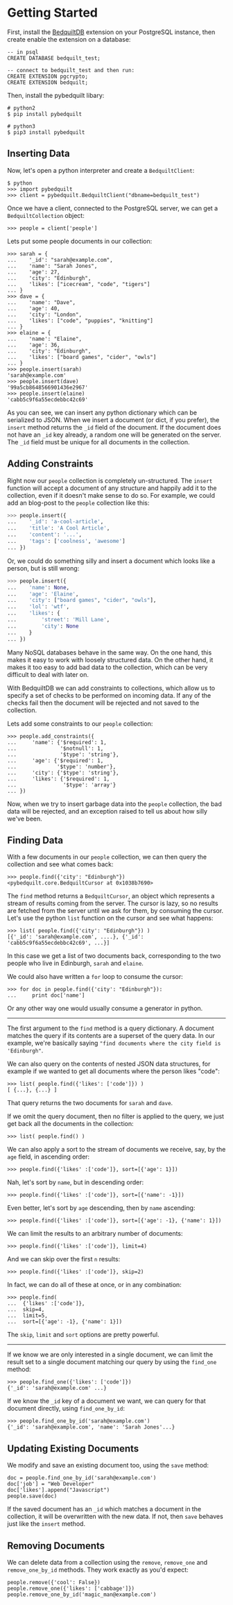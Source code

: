 # Getting Started

First, install the [BedquiltDB](http://bedquiltdb.github.io) extension on your
PostgreSQL instance, then create enable the extension on a database:
```
-- in psql
CREATE DATABASE bedquilt_test;

-- connect to bedquilt_test and then run:
CREATE EXTENSION pgcrypto;
CREATE EXTENSION bedquilt;
```

Then, install the pybedquilt libary:
```
# python2
$ pip install pybedquilt

# python3
$ pip3 install pybedquilt
```


## Inserting Data

Now, let's open a python interpreter and create a `BedquiltClient`:
```
$ python
>>> import pybedquilt
>>> client = pybedquilt.BedquiltClient("dbname=bedquilt_test")
```

Once we have a client, connected to the PostgreSQL server, we can get
a `BedquiltCollection` object:
```
>>> people = client['people']
```

Lets put some people documents in our collection:
```
>>> sarah = {
...    '_id': "sarah@example.com",
...    'name': "Sarah Jones",
...    'age': 27,
...    'city': "Edinburgh",
...    'likes': ["icecream", "code", "tigers"]
... }
>>> dave = {
...    'name': "Dave",
...    'age': 40,
...    'city': "London",
...    'likes': ["code", "puppies", "knitting"]
... }
>>> elaine = {
...    'name': "Elaine",
...    'age': 36,
...    'city': "Edinburgh",
...    'likes': ["board games", "cider", "owls"]
... }
>>> people.insert(sarah)
'sarah@example.com'
>>> people.insert(dave)
'99a5cb8648566901436e2967'
>>> people.insert(elaine)
'cabb5c9f6a55ecdebbc42c69'
```

As you can see, we can insert any python dictionary which can be serialized to JSON.
When we insert a document (or dict, if you prefer), the `insert` method returns the
`_id` field of the document. If the document does not have an `_id` key already,
a random one will be generated on the server. The `_id` field must be unique for
all documents in the collection.


## Adding Constraints

Right now our `people` collection is completely un-structured. The `insert`
function will accept a document of any structure and happily add it to the
collection, even if it doesn't make sense to do so. For example, we could
add an blog-post to the `people` collection like this:

```python
>>> people.insert({
...    '_id': 'a-cool-article',
...    'title': 'A Cool Article',
...    'content': '...',
...    'tags': ['coolness', 'awesome']
... })
```

Or, we could do something silly and insert a document which looks like a person,
but is still wrong:

```python
>>> people.insert({
...    'name': None,
...    'age': 'Elaine',
...    'city': ["board games", "cider", "owls"],
...    'lol': 'wtf',
...    'likes': {
...        'street': 'Mill Lane',
...        'city': None
...    }
... })
```

Many NoSQL databases behave in the same way. On the one hand, this makes
it easy to work with loosely structured data. On the other hand, it makes it
too easy to add bad data to the collection, which can be very difficult to
deal with later on.

With BedquiltDB we can add constraints to collections, which allow us to specify
a set of checks to be performed on incoming data. If any of the checks fail
then the document will be rejected and not saved to the collection.

Lets add some constraints to our `people` collection:

```
>>> people.add_constraints({
...     'name': {'$required': 1,
...              '$notnull': 1,
...              '$type': 'string'},
...     'age': {'$required': 1,
...             '$type': 'number'},
...     'city': {'$type': 'string'},
...     'likes': {'$required': 1,
...               '$type': 'array'}
... })
```

Now, when we try to insert garbage data into the `people` collection,
the bad data will be rejected, and an exception raised to tell us about
how silly we've been.



## Finding Data

With a few documents in our `people` collection, we can then query the
collection and see what comes back:
```
>>> people.find({'city': "Edinburgh"})
<pybedquilt.core.BedquiltCursor at 0x1038b7690>
```

The `find` method returns a `BedquiltCursor`, an object which represents a stream
of results coming from the server. The cursor is lazy, so no results are fetched
from the server until we ask for them, by consuming the cursor. Let's use the
python `list` function on the cursor and see what happens:
```
>>> list( people.find({'city': "Edinburgh"}) )
[{'_id': 'sarah@example.com', ....}, {'_id': 'cabb5c9f6a55ecdebbc42c69', ...}]
```

In this case we get a list of two documents back, corresponding to the two
people who live in Edinburgh, `sarah` and `elaine`.

We could also have written a `for` loop to consume the cursor:
```
>>> for doc in people.find({'city': "Edinburgh"}):
...     print doc['name']
```

Or any other way one would usually consume a generator in python.

----

The first argument to the `find` method is a query dictionary. A document
matches the query if its contents are a superset of the query data. In our example,
we're basically saying `"find documents where the city field is 'Edinburgh"`.

We can also query on the contents of nested JSON data structures, for example if
we wanted to get all documents where the person likes "code":
```
>>> list( people.find({'likes': ['code']}) )
[ {...}, {...} ]
```

That query returns the two documents for `sarah` and `dave`.

If we omit the query document, then no filter is applied to the query, we just
get back all the documents in the collection:
```
>>> list( people.find() )
```

We can also apply a sort to the stream of documents we receive, say, by the
`age` field, in ascending order:
```
>>> people.find({'likes' :['code']}, sort=[{'age': 1}])
```

Nah, let's sort by `name`, but in descending order:
```
>>> people.find({'likes' :['code']}, sort=[{'name': -1}])
```

Even better, let's sort by `age` descending, then by `name` ascending:
```
>>> people.find({'likes' :['code']}, sort=[{'age': -1}, {'name': 1}])
```

We can limit the results to an arbitrary number of documents:
```
>>> people.find({'likes' :['code']}, limit=4)
```

And we can skip over the first `n` results:
```
>>> people.find({'likes' :['code']}, skip=2)
```

In fact, we can do all of these at once, or in any combination:
```
>>> people.find(
...  {'likes' :['code']},
...  skip=4,
...  limit=5,
...  sort=[{'age': -1}, {'name': 1}])
```

The `skip`, `limit` and `sort` options are pretty powerful.

----

If we know we are only interested in a single document, we can limit the result
set to a single document matching our query by using the `find_one` method:
```
>>> people.find_one({'likes': ['code']})
{'_id': 'sarah@example.com' ...}
```

If we know the `_id` key of a document we want, we can query for that document
directly, using `find_one_by_id`:
```
>>> people.find_one_by_id('sarah@example.com')
{'_id': 'sarah@example.com', 'name': 'Sarah Jones'...}
```


## Updating Existing Documents

We modify and save an existing document too, using the `save` method:
```
doc = people.find_one_by_id('sarah@example.com')
doc['job'] = "Web Developer"
doc['likes'].append("Javascript")
people.save(doc)
```

If the saved document has an `_id` which matches a document in the collection,
it will be overwritten with the new data. If not, then `save` behaves just like the
`insert` method.


## Removing Documents

We can delete data from a collection using the `remove`, `remove_one`
and `remove_one_by_id` methods. They work exactly as you'd expect:
```
people.remove({'cool': False})
people.remove_one({'likes': ['cabbage']})
people.remove_one_by_id('magic_man@example.com')
```
